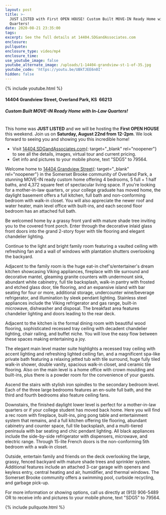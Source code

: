 ```yaml
---
layout: post
title: >-
  JUST LISTED with First OPEN HOUSE! Custom Built MOVE-IN Ready Home with In-Law
  Quarters!
date: 2020-08-21 23:35:00
tags:
excerpt: See the full details at 14404.SDGandAssociates.com
enclosure:
pullquote:
enclosure_type: video/mp4
enclosure_time:
use_youtube_image: false
youtube_alternate_image: /uploads/1-14404-grandview-st-1-of-35.jpg
youtube_code: 'https://youtu.be/UBkTJEE6n0I'
hidden: false
---
```


{% include youtube.html %}

#### **14404 Grandview Street, Overland Park, KS&nbsp; 66213**

##### **Custom Built MOVE-IN Ready Home with In-Law Quarters\!**

<br>This home was **JUST LISTED** and we will be hosting the **First OPEN HOUSE** this weekend. Join us on **Saturday, August 22nd from 12-2pm**. We look forward to seeing you and showing you this incredible home\!

* Visit [14404\.SDGandAssociates.com](http://14404.ihousenet.com/){: target="_blank" rel="noopener"} to see all the details, images, virtual tour and current pricing.
* Get info and pictures to your mobile phone, text "SDG5" to 79564.

Welcome home to [14404 Grandview Street](http://14404.ihousenet.com/){: target="_blank" rel="noopener"} in the Somerset Brooke community of Overland Park, a stunning MOVE-IN ready custom home offering 4 bedrooms, 5 full + 1 half baths, and 4,372 square feet of spectacular living space. If you're looking for a mother-in-law quarters, or your college graduate has moved home, the daylight basement offers a full kitchen, full bath and non-conforming bedroom with walk-in closet. You will also appreciate the newer roof and water heater, main level office with built-ins, and each second floor bedroom has an attached full bath.

Be welcomed home by a grassy front yard with mature shade tree inviting you to the covered front porch. Enter through the decorative inlaid glass front doors into the grand 2-story foyer with tile flooring and elegant chandelier lighting.

Continue to the light and bright family room featuring a vaulted ceiling with refreshing fan and a wall of windows with plantation shutters overlooking the backyard.

Adjacent to the family room is the huge eat-in chef's/entertainer's dream kitchen showcasing Viking appliances, fireplace with tile surround and decorative mantel, gleaming granite counters with undermount sink, abundant white cabinetry, full tile backsplash, walk-in pantry with frosted and etched glass door, tile flooring, and an expansive island with bar seating for four or more, additional storage, undercounter wine/beverage refrigerator, and illumination by sleek pendant lighting. Stainless steel appliances include the Viking refrigerator and gas range, built-in microwave, dishwasher and disposal. The breakfast area features chandelier lighting and doors leading to the rear deck.&nbsp;

Adjacent to the kitchen is the formal dining room with beautiful wood flooring, sophisticated recessed tray ceiling with decadent chandelier lighting, chair railing, and buffet niche. You will love the easy flow between these spaces making entertaining a joy.

The elegant main level master suite highlights a recessed tray ceiling with accent lighting and refreshing lighted ceiling fan, and a magnificent spa-like private bath featuring a relaxing jetted tub with tile surround, huge fully tiled walk-in shower, double vanity, spacious walk-in closet, and ceramic tile flooring. Also on the main level is a home office with crown moulding and built-ins, plus there is a powder room for the convenience of your guests.

Ascend the stairs with stylish iron spindles to the secondary bedroom level. Each of the three large bedrooms features an en-suite full bath, and the third and fourth bedrooms also feature ceiling fans.

Downstairs, the finished daylight lower level is perfect for a mother-in-law quarters or if your college student has moved back home. Here you will find a rec room with fireplace, built-ins, ping pong table and entertainment system that remains, and a full kitchen offering tile flooring, abundant cabinetry and counter space, full tile backsplash, and a multi-tiered peninsula with bar seating and chic pendant lighting. All black appliances include the side-by-side refrigerator with dispensers, microwave, and electric range. Through 15-lite French doors is the non-conforming 5th bedroom with a walk-in closet.

Outside, entertain family and friends on the deck overlooking the large, grassy, fenced backyard with mature shade trees and sprinkler system. Additional features include an attached 3-car garage with openers and keyless entry, central heating and air, humidifier, and thermal windows. The Somerset Brooke community offers a swimming pool, curbside recycling, and garbage pick-up.

For more information or showing options, call us directly at (913) 906-5489 OR to receive info and pictures to your mobile phone, text "SDG5" to 79564.

{% include pullquote.html %}
